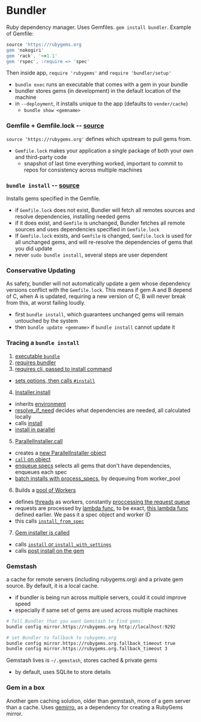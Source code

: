 # Bundler
Ruby dependency manager. Uses Gemfiles. `gem install bundler`. Example of Gemfile:
```ruby
source 'https://rubygems.org
gem 'nokogiri'
gem 'rack', '~>1.1'
gem 'rspec', :require => 'spec'
```

Then inside app, `require 'rubygems'` and `require 'bundler/setup'`
- `bundle exec` runs an executable that comes with a gem in your bundle
- bundler stores gems (in development) in the default location of the machine
- in `--deployment`, it installs unique to the app (defaults to `vender/cache`)
  - `bundle show <gemname>`

### Gemfile + Gemfile.lock -- [source](http://bundler.io/gemfile.html)
`source 'https://rubygems.org'` defines which upstream to pull gems from. 
- `Gemfile.lock` makes your application a single package of both your own and third-party code
  - snapshot of last time everything worked, important to commit to repos for consistency across multiple machines

### `bundle install` -- [source](http://bundler.io/v1.12/man/bundle-install.1.html)
Installs gems specified in the Gemfile.
- if `Gemfile.lock` does not exist, Bundler will fetch all remotes sources and resolve dependencies, installing needed gems
- if it does exist, and `Gemfile` is unchanged, Bundler fetches all remote sources and uses dependencies specified in `Gemfile.lock`
- If `Gemfile.lock` exists, and `Gemfile` is changed, `Gemfile.lock` is used for all unchanged gems, and will re-resolve the dependencies of gems that you did update
- never `sudo bundle install`, several steps are user dependent

### Conservative Updating
As safety, bundler will not automatically update a gem whose dependency versions conflict with the `Gemfile.lock`. This means if gem A and B depend of C, when A is updated, requiring a new version of C, B will never break from this, at worst failing loudly.
- first `bundle install`, which guarantees unchanged gems will remain untouched by the system
- then `bundle update <gemname>` if `bundle install` cannot update it

### Tracing a `bundle install`
1. [executable `bundle`](https://github.com/bundler/bundler/blob/master/exe/bundle)
2. [requires bundler](https://github.com/bundler/bundler/blob/master/lib/bundler.rb)
3. [requires cli, passed to install command](https://github.com/bundler/bundler/blob/dfdeb0f89e7e88fcdfd001da089f09af3a77d2b4/lib/bundler/cli/install.rb)
  - [sets options, then calls `#install`](https://github.com/bundler/bundler/blob/dfdeb0f89e7e88fcdfd001da089f09af3a77d2b4/lib/bundler/cli/install.rb#L102)
4. [Installer.install](https://github.com/bundler/bundler/blob/dfdeb0f89e7e88fcdfd001da089f09af3a77d2b4/lib/bundler/installer.rb)
  - inherits [environment](https://github.com/bundler/bundler/blob/be5e3b3c9b5c85700c01026843a77bef75fbed6a/lib/bundler/environment.rb)
  - [resolve_if_need](https://github.com/bundler/bundler/blob/dfdeb0f89e7e88fcdfd001da089f09af3a77d2b4/lib/bundler/installer.rb#L183) decides what dependencies are needed, all calculated locally
  - calls [install](https://github.com/bundler/bundler/blob/dfdeb0f89e7e88fcdfd001da089f09af3a77d2b4/lib/bundler/installer.rb#L152)
  - [install in parallel](https://github.com/bundler/bundler/blob/dfdeb0f89e7e88fcdfd001da089f09af3a77d2b4/lib/bundler/installer.rb#L171)
5. [ParallelInstaller.call](https://github.com/bundler/bundler/blob/e6be7ee66f06cc60b2952ad6ce698d3302283101/lib/bundler/installer/parallel_installer.rb)
  - creates a [new ParallelInstaller object](https://github.com/bundler/bundler/blob/e6be7ee66f06cc60b2952ad6ce698d3302283101/lib/bundler/installer/parallel_installer.rb#L73)
  - [`call` on object](https://github.com/bundler/bundler/blob/e6be7ee66f06cc60b2952ad6ce698d3302283101/lib/bundler/installer/parallel_installer.rb#L81)
  - [enqueue specs](https://github.com/bundler/bundler/blob/e6be7ee66f06cc60b2952ad6ce698d3302283101/lib/bundler/installer/parallel_installer.rb#L119) selects all gems that don't have dependencies, enqueues each spec
  - [batch installs with process_specs](https://github.com/bundler/bundler/blob/e6be7ee66f06cc60b2952ad6ce698d3302283101/lib/bundler/installer/parallel_installer.rb#L103), by dequeuing from worker_pool
6. Builds a [pool of Workers](https://github.com/bundler/bundler/blob/dfdeb0f89e7e88fcdfd001da089f09af3a77d2b4/lib/bundler/worker.rb)
  - defines [threads](https://github.com/bundler/bundler/blob/dfdeb0f89e7e88fcdfd001da089f09af3a77d2b4/lib/bundler/worker.rb#L28) as workers, constantly [proccessing the request queue](https://github.com/bundler/bundler/blob/dfdeb0f89e7e88fcdfd001da089f09af3a77d2b4/lib/bundler/worker.rb#L56)
  - requests are processed by [lambda func](https://github.com/bundler/bundler/blob/dfdeb0f89e7e88fcdfd001da089f09af3a77d2b4/lib/bundler/worker.rb#L60), to be exact, [this lambda func](https://github.com/bundler/bundler/blob/e6be7ee66f06cc60b2952ad6ce698d3302283101/lib/bundler/installer/parallel_installer.rb#L89) defined earlier. We pass it a spec object and worker ID
  - this calls [`install_from_spec`](https://github.com/bundler/bundler/blob/e6be7ee66f06cc60b2952ad6ce698d3302283101/lib/bundler/installer/parallel_installer.rb#L92)
7. [Gem installer is called](https://github.com/bundler/bundler/blob/dfdeb0f89e7e88fcdfd001da089f09af3a77d2b4/lib/bundler/installer/gem_installer.rb)
  - calls [`install` or `install_with_settings`](https://github.com/bundler/bundler/blob/dfdeb0f89e7e88fcdfd001da089f09af3a77d2b4/lib/bundler/installer/gem_installer.rb#L57)
  - calls [post install on the gem](https://github.com/bundler/bundler/blob/cc4df62a4707281fc657101a93710c63ed957a70/lib/bundler/source/path/installer.rb#L26)

### Gemstash
a cache for remote servers (including rubygems.org) and a private gem source. By default, it is a local cache.
- if bundler is being run across multiple servers, could it could improve speed
- especially if same set of gems are used across multiple machines

```bash 
# Tell Bundler that you want Gemstash to find gems:
bundle config mirror.https://rubygems.org http://localhost:9292

# set Bundler to fallback to rubygems.org
bundle config mirror.https://rubygems.org.fallback_timeout true
bundle config mirror.https://rubygems.org.fallback_timeout 3
```

Gemstash lives is `~/.gemstash`, stores cached & private gems
- by default, uses SQLite to store details 

### Gem in a box
Another gem caching solution, older than gemstash, more of a gem server than a cache. Uses [gemirro](https://github.com/PierreRambaud/gemirro), as a dependency for creating a RubyGems mirror.

